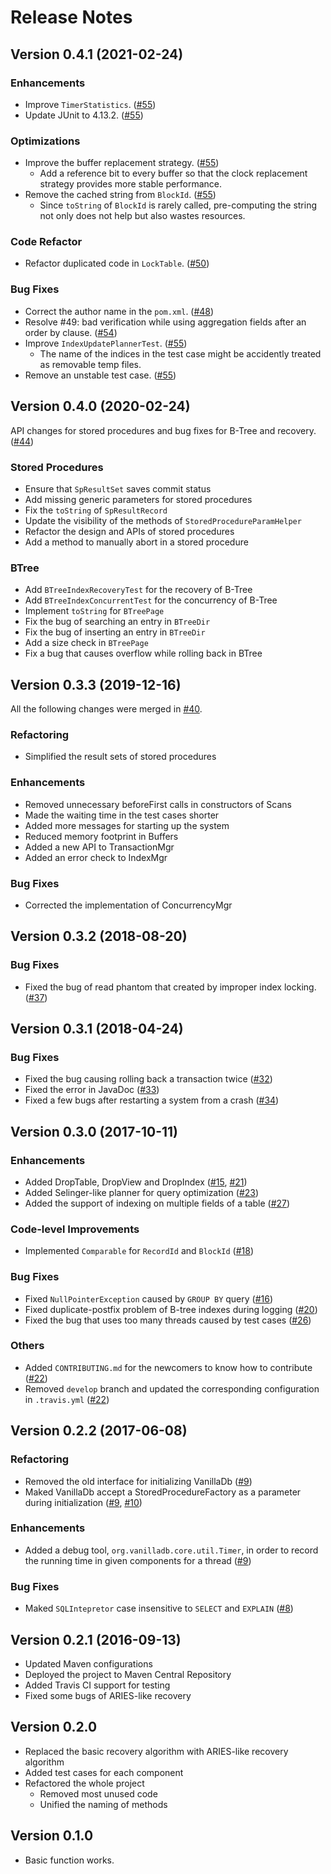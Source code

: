 # Release Notes

## Version 0.4.1 (2021-02-24)

### Enhancements

- Improve `TimerStatistics`. ([#55])
- Update JUnit to 4.13.2. ([#55])

### Optimizations

- Improve the buffer replacement strategy. ([#55])
	- Add a reference bit to every buffer so that the clock replacement strategy provides more stable performance.
- Remove the cached string from `BlockId`. ([#55])
	- Since `toString` of `BlockId` is rarely called, pre-computing the string not only does not help but also wastes resources.

### Code Refactor

- Refactor duplicated code in `LockTable`. ([#50])

### Bug Fixes

- Correct the author name in the `pom.xml`. ([#48])
- Resolve #49: bad verification while using aggregation fields after an order by clause. ([#54])
- Improve `IndexUpdatePlannerTest`. ([#55])
	- The name of the indices in the test case might be accidently treated as removable temp files.
- Remove an unstable test case. ([#55])

[#48]: https://github.com/vanilladb/vanillacore/pull/48
[#50]: https://github.com/vanilladb/vanillacore/pull/50
[#54]: https://github.com/vanilladb/vanillacore/pull/54
[#55]: https://github.com/vanilladb/vanillacore/pull/55

## Version 0.4.0 (2020-02-24)

API changes for stored procedures and bug fixes for B-Tree and recovery. ([#44])

### Stored Procedures

- Ensure that `SpResultSet` saves commit status
- Add missing generic parameters for stored procedures
- Fix the `toString` of `SpResultRecord`
- Update the visibility of the methods of `StoredProcedureParamHelper`
- Refactor the design and APIs of stored procedures
- Add a method to manually abort in a stored procedure

### BTree

- Add `BTreeIndexRecoveryTest` for the recovery of B-Tree
- Add `BTreeIndexConcurrentTest` for the concurrency of B-Tree
- Implement `toString` for `BTreePage`
- Fix the bug of searching an entry in `BTreeDir`
- Fix the bug of inserting an entry in `BTreeDir`
- Add a size check in `BTreePage`
- Fix a bug that causes overflow while rolling back in BTree

[#44]: https://github.com/vanilladb/vanillacore/pull/44

## Version 0.3.3 (2019-12-16)

All the following changes were merged in [#40].

### Refactoring

- Simplified the result sets of stored procedures

### Enhancements

- Removed unnecessary beforeFirst calls in constructors of Scans
- Made the waiting time in the test cases shorter
- Added more messages for starting up the system
- Reduced memory footprint in Buffers
- Added a new API to TransactionMgr
- Added an error check to IndexMgr

### Bug Fixes

- Corrected the implementation of ConcurrencyMgr

[#40]: https://github.com/vanilladb/vanillacore/pull/40

## Version 0.3.2 (2018-08-20)

### Bug Fixes

- Fixed the bug of read phantom that created by improper index locking. ([#37])

[#37]: https://github.com/vanilladb/vanillacore/pull/37

## Version 0.3.1 (2018-04-24)

### Bug Fixes

- Fixed the bug causing rolling back a transaction twice ([#32])
- Fixed the error in JavaDoc ([#33])
- Fixed a few bugs after restarting a system from a crash ([#34])

[#32]: https://github.com/vanilladb/vanillacore/pull/32
[#33]: https://github.com/vanilladb/vanillacore/pull/33
[#34]: https://github.com/vanilladb/vanillacore/pull/34

## Version 0.3.0 (2017-10-11)

### Enhancements

- Added DropTable, DropView and DropIndex ([#15], [#21])
- Added Selinger-like planner for query optimization ([#23])
- Added the support of indexing on multiple fields of a table ([#27])

### Code-level Improvements

- Implemented `Comparable` for `RecordId` and `BlockId` ([#18])

### Bug Fixes

- Fixed `NullPointerException` caused by `GROUP BY` query ([#16])
- Fixed duplicate-postfix problem of B-tree indexes during logging ([#20])
- Fixed the bug that uses too many threads caused by test cases ([#26])

### Others

- Added `CONTRIBUTING.md` for the newcomers to know how to contribute ([#22])
- Removed `develop` branch and updated the corresponding configuration in `.travis.yml` ([#22])

[#15]: https://github.com/vanilladb/vanillacore/pull/15
[#16]: https://github.com/vanilladb/vanillacore/pull/16
[#18]: https://github.com/vanilladb/vanillacore/pull/18
[#20]: https://github.com/vanilladb/vanillacore/pull/20
[#21]: https://github.com/vanilladb/vanillacore/pull/21
[#22]: https://github.com/vanilladb/vanillacore/pull/22
[#23]: https://github.com/vanilladb/vanillacore/pull/23
[#26]: https://github.com/vanilladb/vanillacore/pull/26
[#27]: https://github.com/vanilladb/vanillacore/pull/27

## Version 0.2.2 (2017-06-08)

### Refactoring

- Removed the old interface for initializing VanillaDb ([#9])
- Maked VanillaDb accept a StoredProcedureFactory as a parameter during initialization ([#9], [#10])

### Enhancements

- Added a debug tool, `org.vanilladb.core.util.Timer`, in order to record the running time in given components for a thread ([#9])

### Bug Fixes

- Maked `SQLIntepretor` case insensitive to `SELECT` and `EXPLAIN` ([#8])

[#8]: https://github.com/vanilladb/vanillacore/pull/8
[#9]: https://github.com/vanilladb/vanillacore/pull/9
[#10]: https://github.com/vanilladb/vanillacore/pull/10

## Version 0.2.1 (2016-09-13)

- Updated Maven configurations
- Deployed the project to Maven Central Repository
- Added Travis CI support for testing
- Fixed some bugs of ARIES-like recovery

## Version 0.2.0

- Replaced the basic recovery algorithm with ARIES-like recovery algorithm
- Added test cases for each component
- Refactored the whole project
  - Removed most unused code
  - Unified the naming of methods

## Version 0.1.0

- Basic function works.
